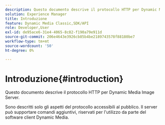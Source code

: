 ```yaml
---
description: Questo documento descrive il protocollo HTTP per Dynamic Media Image Server.
solution: Experience Manager
title: Introduzione
feature: Dynamic Media Classic,SDK/API
role: Developer,User
exl-id: de95ace6-31e4-4065-8c82-f190a79e911d
source-git-commit: 206e4643e3926cb85b4be2189743578f88180be7
workflow-type: tm+mt
source-wordcount: '50'
ht-degree: 0%

---
```


# Introduzione{#introduction}

Questo documento descrive il protocollo HTTP per Dynamic Media Image Server.

Sono descritti solo gli aspetti del protocollo accessibili al pubblico. Il server può supportare comandi aggiuntivi, riservati per l&#39;utilizzo da parte del software client Dynamic Media.
